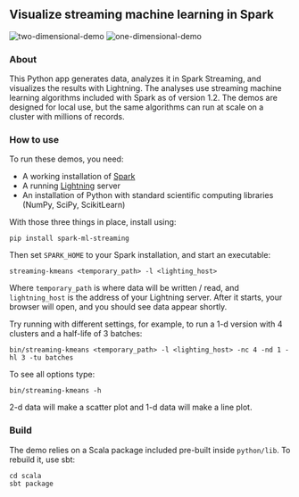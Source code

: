 ## Visualize streaming machine learning in Spark

![two-dimensional-demo](https://github.com/freeman-lab/spark-streaming-demos/blob/master/animations/databricks-blog-post/4-five-clusters.gif)
![one-dimensional-demo](https://github.com/freeman-lab/spark-streaming-demos/blob/master/animations/databricks-blog-post/6-half-life-5p0.gif)

### About
This Python app generates data, analyzes it in Spark Streaming, and visualizes the results with Lightning. The analyses use streaming machine learning algorithms included with Spark as of version 1.2. The demos are designed for local use, but the same algorithms can run at scale on a cluster with millions of records.

### How to use
To run these demos, you need:

* A working installation of [Spark](http://spark.apache.org/downloads.html)
* A running [Lightning](http://lightning-viz.org) server
* An installation of Python with standard scientific computing libraries (NumPy, SciPy, ScikitLearn)

With those three things in place, install using:

	pip install spark-ml-streaming

Then set `SPARK_HOME` to your Spark installation, and start an executable:

	streaming-kmeans <temporary_path> -l <lighting_host>

Where `temporary_path` is where data will be written / read, and `lightning_host` is the address of your Lightning server. After it starts, your browser will open, and you should see data appear shortly. 

Try running with different settings, for example, to run a 1-d version with 4 clusters and a half-life of 3 batches:

	bin/streaming-kmeans <temporary_path> -l <lighting_host> -nc 4 -nd 1 -hl 3 -tu batches

To see all options type:

	bin/streaming-kmeans -h

2-d data will make a scatter plot and 1-d data will make a line plot.

### Build
The demo relies on a Scala package included pre-built inside `python/lib`. To rebuild it, use sbt:

	cd scala
	sbt package
